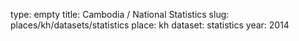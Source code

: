 type: empty
title: Cambodia / National Statistics
slug: places/kh/datasets/statistics
place: kh
dataset: statistics
year: 2014
